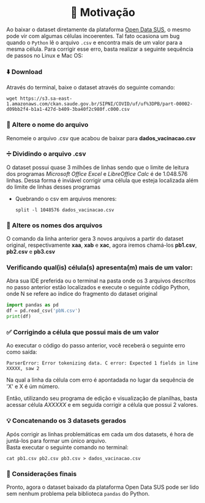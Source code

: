 <h1 align="center">🤔 Motivação </h1>

Ao baixar o dataset diretamente da plataforma [Open Data SUS](https://opendatasus.saude.gov.br/dataset/covid-19-vacinacao/resource/10aed154-04c8-4cf4-b78a-8f0fa1bc5af4), o mesmo pode vir com algumas células incoerentes.
Tal fato ocasiona um bug quando o `Python` lê o arquivo `.csv` e encontra
mais de um valor para a mesma célula. Para corrigir esse erro, basta realizar a seguinte sequência de passos no Linux e Mac OS:

### ⬇️ Download
Através do terminal, baixe o dataset através do seguinte comando:

    wget https://s3.sa-east-1.amazonaws.com/ckan.saude.gov.br/SIPNI/COVID/uf/uf%3DPB/part-00002-d09bb2f4-b1a1-427d-b409-3ba40f2c980f.c000.csv

### 📝 Altere o nome do arquivo
Renomeie o arquivo .csv que acabou de baixar para __dados_vacinacao.csv__

### ➗ Dividindo o arquivo .csv
O dataset possui quase 3 milhões de linhas sendo que o limite de leitura dos programas *Microsoft Office Excel* e *LibreOffice Calc* é de 1.048.576 linhas.
Dessa forma é inviável corrigir uma célula que esteja localizada além do limite de linhas desses programas

* Quebrando o csv em arquivos menores:

      split -l 1048576 dados_vacinacao.csv 

### 📝 Altere os nomes dos arquivos
O comando da linha anterior gera 3 novos arquivos a partir do dataset original, respectivamente __xaa__, __xab__ e  __xac__, 
agora iremos chamá-los __pb1.csv__, __pb2.csv__ e __pb3.csv__

### Verificando qual(is) célula(s) apresenta(m) mais de um valor:
Abra sua IDE preferida ou o terminal na pasta onde os 3 arquivos descritos no passo anterior estão localizados e execute o seguinte código Python,
onde N se refere ao índice do fragmento do dataset original

```python
import pandas as pd
df = pd.read_csv('pbN.csv')
print(df)
```
### ✅ Corrigindo a célula que possui mais de um valor
Ao executar o código do passo anterior, você receberá o seguinte erro como saída:<br>

`ParserError: Error tokenizing data. C error: Expected 1 fields in line XXXXX, saw 2`

Na qual a linha da célula com erro é apontadada no lugar da sequência de 'X' e X é úm número.<br>

Então, utilizando seu programa de edição e visualização de planilhas, basta acessar célula *AXXXXX* e em seguida corrigir a célula que possui 2 valores.

### 💡 Concatenando os 3 datasets gerados
Após corrigir as linhas problemáticas em cada um dos datasets, é hora de juntá-los para formar um único arquivo.<br>
Basta executar o seguinte comando no terminal:

    cat pb1.csv pb2.csv pb3.csv > dados_vacinacao.csv
    
### 🔷 Considerações finais
Pronto, agora o dataset baixado da plataforma Open Data SUS pode ser lido sem nenhum problema pela biblioteca `pandas` do Python.

